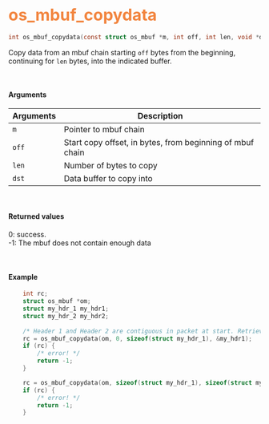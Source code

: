 ## <font color="#F2853F" style="font-size:24pt"> os_mbuf_copydata</font>

```c
int os_mbuf_copydata(const struct os_mbuf *m, int off, int len, void *dst)
```

Copy data from an mbuf chain starting `off` bytes from the beginning, continuing for `len` bytes, into the indicated buffer.

<br>

#### Arguments

| Arguments | Description |
|-----------|-------------|
| `m` |  Pointer to mbuf chain |
| `off` | Start copy offset, in bytes, from beginning of mbuf chain |
| `len` | Number of bytes to copy |
| `dst` | Data buffer to copy into |

<br>

#### Returned values

0: success.  
-1: The mbuf does not contain enough data

<br>


#### Example

```c
    int rc;
	struct os_mbuf *om;
    struct my_hdr_1 my_hdr1;	
    struct my_hdr_2 my_hdr2;	
	
    /* Header 1 and Header 2 are contiguous in packet at start. Retrieve them from the mbuf chain */	
    rc = os_mbuf_copydata(om, 0, sizeof(struct my_hdr_1), &my_hdr1);
    if (rc) {
        /* error! */
        return -1;
    }

    rc = os_mbuf_copydata(om, sizeof(struct my_hdr_1), sizeof(struct my_hdr_2), &my_hdr2);
    if (rc) {
        /* error! */
        return -1;
    }

```


